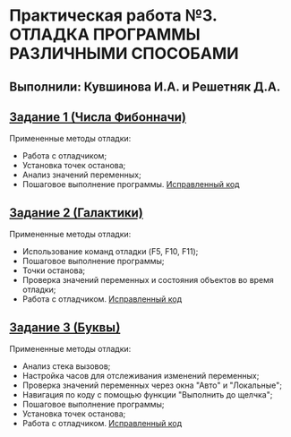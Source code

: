 # Практическая работа №3. ОТЛАДКА ПРОГРАММЫ РАЗЛИЧНЫМИ СПОСОБАМИ
## Выполнили: Кувшинова И.А. и Решетняк Д.А.

## [Задание 1 (Числа Фибонначи)](https://learn.microsoft.com/ru-ru/training/modules/dotnet-debug-visual-studio/4-use-visual-studio-debugger)
Примененные методы отладки:
- Работа с отладчиком;
- Установка точек останова;
- Анализ значений переменных;
- Пошаговое выполнение программы.
[Исправленный код](https://github.com/Derikser/422_Kuvshinova_Reshetnyak_pr3_1/blob/Fibonacci/README.md)

## [Задание 2 (Галактики)](https://learn.microsoft.com/ru-ru/visualstudio/debugger/debugging-absolute-beginners?view=vs-2022&source=recommendations&tabs=csharp)
Примененные методы отладки:
- Использование команд отладки (F5, F10, F11);
- Пошаговое выполнение программы;
- Точки останова;
- Проверка значений переменных и состояния объектов во время отладки;
- Работа с отладчиком.
[Исправленный код](https://github.com/Derikser/422_Kuvshinova_Reshetnyak_pr3_1/blob/Galaxes/README.md)

## [Задание 3 (Буквы)](https://learn.microsoft.com/ru-ru/visualstudio/get-started/csharp/tutorial-debugger?toc=%2Fvisualstudio%2Fdebugger%2Ftoc.json&view=vs-2022#create-a-project)
Примененные методы отладки:
- Анализ стека вызовов;
- Настройка часов для отслеживания изменений переменных;
- Проверка значений переменных через окна "Авто" и "Локальные";
- Навигация по коду с помощью функции "Выполнить до щелчка";
- Пошаговое выполнение программы;
- Установка точек останова;
- Работа с отладчиком.
[Исправленный код](https://github.com/Derikser/422_Kuvshinova_Reshetnyak_pr3_1/blob/Letters/README.md)
